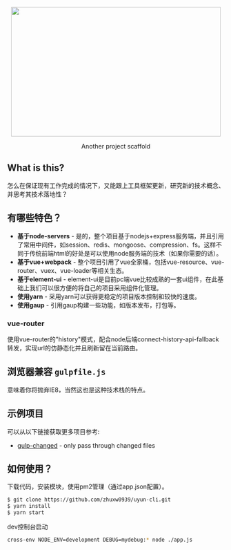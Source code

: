 <p align="center">
    <a href="#">
        <img width="486" height="300" src="http://www.uyun.net:3300/git_log.jpg">
    </a>
    <p align="center">Another project scaffold</p>
</p>

## What is this?

怎么在保证现有工作完成的情况下，又能跟上工具框架更新，研究新的技术概念、并思考其技术落地性？

## 有哪些特色？

- **基于node-servers** - 是的，整个项目基于nodejs+express服务端，并且引用了常用中间件，如session、redis、mongoose、compression、fs。这样不同于传统前端html的好处是可以使用node服务端的技术（如果你需要的话）。
- **基于vue+webpack** - 整个项目引用了vue全家桶，包括vue-resource、vue-router、vuex、vue-loader等相关生态。
- **基于element-ui** - element-ui是目前pc端vue比较成熟的一套ui组件，在此基础上我们可以很方便的将自己的项目采用组件化管理。
- **使用yarn** - 采用yarn可以获得更稳定的项目版本控制和较快的速度。
- **使用gaup** - 引用gaup构建一些功能，如版本发布，打包等。

### vue-router

使用vue-router的"history"模式，配合node后端connect-history-api-fallback转发，实现url的仿静态化并且刷新留在当前路由。

## 浏览器兼容 `gulpfile.js`

意味着你将抛弃IE8，当然这也是这种技术栈的特点。

## 示例项目

可以从以下链接获取更多项目参考:

- [gulp-changed](https://github.com/sindresorhus/gulp-changed) - only pass through changed files

## 如何使用？

下载代码，安装模块，使用pm2管理（通过app.json配置）。

```sh
$ git clone https://github.com/zhuxw0939/uyun-cli.git
$ yarn install
$ yarn start
```

dev控制台启动

```sh
cross-env NODE_ENV=development DEBUG=mydebug:* node ./app.js
```